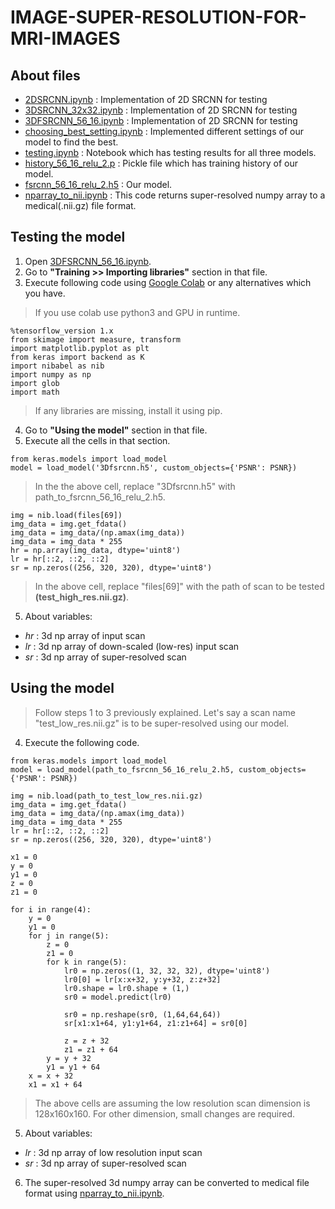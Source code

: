# IMAGE-SUPER-RESOLUTION-FOR-MRI-IMAGES
## About files
- [2DSRCNN.ipynb](https://github.com/Ramrao-Adik-Institute-of-Technology/IMAGE-SUPER-RESOLUTION-FOR-MRI-IMAGES/blob/master/2DSRCNN.ipynb) : Implementation of 2D SRCNN for testing
- [3DSRCNN_32x32.ipynb](https://github.com/Ramrao-Adik-Institute-of-Technology/IMAGE-SUPER-RESOLUTION-FOR-MRI-IMAGES/blob/master/3DSRCNN_32x32.ipynb) : Implementation of 2D SRCNN for testing
- [3DFSRCNN_56_16.ipynb](https://github.com/Ramrao-Adik-Institute-of-Technology/IMAGE-SUPER-RESOLUTION-FOR-MRI-IMAGES/blob/master/3DFSRCNN_56_16.ipynb) : Implementation of 2D SRCNN for testing
- [choosing_best_setting.ipynb](https://github.com/Ramrao-Adik-Institute-of-Technology/IMAGE-SUPER-RESOLUTION-FOR-MRI-IMAGES/blob/master/choosing_best_setting.ipynb) : Implemented different settings of our model to find the best.
- [testing.ipynb](https://github.com/Ramrao-Adik-Institute-of-Technology/IMAGE-SUPER-RESOLUTION-FOR-MRI-IMAGES/blob/master/testing.ipynb) : Notebook which has testing results for all three models.
- [history_56_16_relu_2.p](https://github.com/Ramrao-Adik-Institute-of-Technology/IMAGE-SUPER-RESOLUTION-FOR-MRI-IMAGES/blob/master/history_56_16_relu_2.p) : Pickle file which has training history of our model.
- [fsrcnn_56_16_relu_2.h5](https://github.com/Ramrao-Adik-Institute-of-Technology/IMAGE-SUPER-RESOLUTION-FOR-MRI-IMAGES/blob/master/fsrcnn_56_16_relu_2.h5) : Our model.
- [nparray_to_nii.ipynb](https://github.com/Ramrao-Adik-Institute-of-Technology/IMAGE-SUPER-RESOLUTION-FOR-MRI-IMAGES/blob/master/nparray_to_nii.ipynb) : This code returns super-resolved numpy array to a medical(.nii.gz) file format.

## Testing the model
1. Open [3DFSRCNN_56_16.ipynb](https://github.com/Ramrao-Adik-Institute-of-Technology/IMAGE-SUPER-RESOLUTION-FOR-MRI-IMAGES/blob/master/3DFSRCNN_56_16.ipynb).
2. Go to **"Training >> Importing libraries"** section in that file.
3. Execute following code using [Google Colab](https://colab.research.google.com/) or any alternatives which you have.
> If you use colab use python3 and GPU in runtime.
```
%tensorflow_version 1.x
from skimage import measure, transform
import matplotlib.pyplot as plt
from keras import backend as K
import nibabel as nib
import numpy as np
import glob
import math
```
> If any libraries are missing, install it using pip.
4. Go to **"Using the model"** section in that file.
5. Execute all the cells in that section.
```
from keras.models import load_model
model = load_model('3Dfsrcnn.h5', custom_objects={'PSNR': PSNR})
```
> In the the above cell, replace "3Dfsrcnn.h5" with path_to_fsrcnn_56_16_relu_2.h5.
```
img = nib.load(files[69])
img_data = img.get_fdata()
img_data = img_data/(np.amax(img_data))
img_data = img_data * 255
hr = np.array(img_data, dtype='uint8')
lr = hr[::2, ::2, ::2]
sr = np.zeros((256, 320, 320), dtype='uint8')
```
> In the above cell, replace "files\[69]" with the path of scan to be tested **(test_high_res.nii.gz)**.
5. About variables:
- *hr* : 3d np array of input scan 
- *lr* : 3d np array of down-scaled (low-res) input scan
- *sr* : 3d np array of super-resolved scan

## Using the model
> Follow steps 1 to 3 previously explained.
> Let's say a scan name "test_low_res.nii.gz" is to be super-resolved using our model.
4. Execute the following code.
```
from keras.models import load_model
model = load_model(path_to_fsrcnn_56_16_relu_2.h5, custom_objects={'PSNR': PSNR})
```
```
img = nib.load(path_to_test_low_res.nii.gz)
img_data = img.get_fdata()
img_data = img_data/(np.amax(img_data))
img_data = img_data * 255
lr = hr[::2, ::2, ::2]
sr = np.zeros((256, 320, 320), dtype='uint8')
```
```
x1 = 0
y = 0
y1 = 0
z = 0
z1 = 0

for i in range(4):
    y = 0
    y1 = 0
    for j in range(5):
        z = 0
        z1 = 0
        for k in range(5):
            lr0 = np.zeros((1, 32, 32, 32), dtype='uint8')
            lr0[0] = lr[x:x+32, y:y+32, z:z+32]
            lr0.shape = lr0.shape + (1,)
            sr0 = model.predict(lr0)

            sr0 = np.reshape(sr0, (1,64,64,64))
            sr[x1:x1+64, y1:y1+64, z1:z1+64] = sr0[0]

            z = z + 32
            z1 = z1 + 64
        y = y + 32
        y1 = y1 + 64
    x = x + 32
    x1 = x1 + 64
```
> The above cells are assuming the low resolution scan dimension is 128x160x160. For other dimension, small changes are required.
5. About variables:
- *lr* : 3d np array of low resolution input scan
- *sr* : 3d np array of super-resolved scan
6. The super-resolved 3d numpy array can be converted to medical file format using [nparray_to_nii.ipynb](https://github.com/Ramrao-Adik-Institute-of-Technology/IMAGE-SUPER-RESOLUTION-FOR-MRI-IMAGES/blob/master/nparray_to_nii.ipynb).
